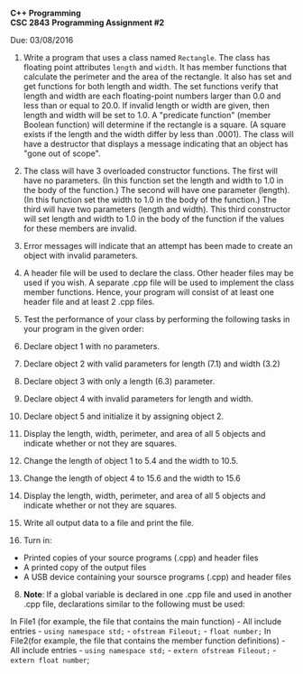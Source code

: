 **C++ Programming**  
**CSC 2843**
**Programming Assignment #2**

Due: 03/08/2016

1. Write a program that uses a class named `Rectangle`. The class has floating point attributes `length` and `width`. It has member functions that calculate the perimeter and the area of the rectangle. It also has set and get functions for both length and width. The set functions verify that length and width are each floating-point numbers larger than 0.0 and less than or equal to 20.0. If invalid length or width are given, then length and width will be set to 1.0. A "predicate function" (member Boolean function) will determine if the rectangle is a square. (A square exists if the length and the width differ by less than .0001). The class will have a destructor that displays a message indicating that an object has "gone out of scope".

2. The class will have 3 overloaded constructor functions. The first will have no parameters. (In this function set the length and width to 1.0 in the body of the function.) The second will have one parameter (length). (In this function set the width to 1.0 in the body of the function.) The third will have two parameters (length and width). This third constructor will set length and width to 1.0 in the body of the function if the values for these members are invalid.

3. Error messages will indicate that an attempt has been made to create an object with invalid parameters.

4. A header file will be used to declare the class. Other header files may be used if you wish. A separate .cpp file will be used to implement the class member functions. Hence, your program will consist of at least one header file and at least 2 .cpp files.

5. Test the performance of your class by performing the following tasks in your program in the given order:
  1. Declare object 1 with no parameters.
  2. Declare object 2 with valid parameters for length (7.1) and width (3.2)
  3. Declare object 3 with only a length (6.3) parameter.
  4. Declare object 4 with invalid parameters for length and width.
  5. Declare object 5 and initialize it by assigning object 2.
  6. Display the length, width, perimeter, and area of all 5 objects and indicate whether or not they are squares.
  7. Change the length of object 1 to 5.4 and the width to 10.5.
  8. Change the length of object 4 to 15.6 and the width to 15.6
  9. Display the length, width, perimeter, and area of all 5 objects and indicate whether or not they are squares.

6. Write all output data to a file and print the file.

7. Turn in:
  - Printed copies of your source programs (.cpp) and header files
  - A printed copy of the output files
  - A USB device containing your soursce programs (.cpp) and header files

8. **Note**:
  If a global variable is declared in one .cpp file and used in another .cpp file, declarations similar to the following must be used:

  In File1 (for example, the file that contains the main function)
     - All include entries
     - `using namespace std;`
     - `ofstream Fileout;`
     - `float number;`
   In File2(for example, the file that contains the member function definitions)
    - All include entries
    - `using namespace std;`
    - `extern ofstream Fileout;`
    - `extern float number`;

    
